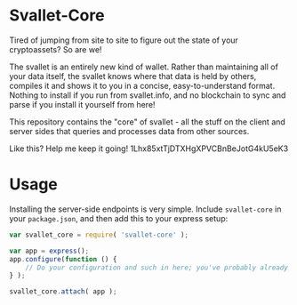 Svallet-Core
==========

Tired of jumping from site to site to figure out the state of your cryptoassets? So are we!

The svallet is an entirely new kind of wallet. Rather than maintaining all of your data itself, the svallet knows where that data is held by others, compiles it and shows it to you in a concise, easy-to-understand format. Nothing to install if you run from svallet.info, and no blockchain to sync and parse if you install it yourself from here!

This repository contains the "core" of svallet - all the stuff on the client and server sides that queries and processes data from other sources.

Like this? Help me keep it going! 1Lhx85xtTjDTXHgXPVCBnBeJotG4kU5eK3

Usage
==========
Installing the server-side endpoints is very simple.  Include ``svallet-core`` in your 	``package.json``, and then add this to your express setup:
```js
var svallet_core = require( 'svallet-core' );

var app = express();
app.configure(function () {
	// Do your configuration and such in here; you've probably already got it.
} );

svallet_core.attach( app );
```